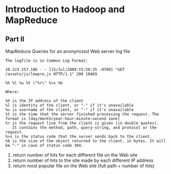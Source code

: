 Introduction to Hadoop and MapReduce
=====

## Part II

MapReduce Queries for an anonymized Web server log file

```
The logfile is in Common Log Format:

10.223.157.186 - - [15/Jul/2009:15:50:35 -0700] "GET /assets/js/lowpro.js HTTP/1.1" 200 10469

%h %l %u %t \"%r\" %>s %b

Where:

%h is the IP address of the client
%l is identity of the client, or "-" if it's unavailable
%u is username of the client, or "-" if it's unavailable
%t is the time that the server finished processing the request. The format is [day/month/year:hour:minute:second zone]
%r is the request line from the client is given (in double quotes). 
   It contains the method, path, query-string, and protocol or the request.
%>s is the status code that the server sends back to the client.
%b is the size of the object returned to the client, in bytes. It will be "-" in case of status code 304.
```

1) return number of hits for each different file on the Web site<br>
2) return number of hits to the site made by each different IP address<br>
3) return most popular file on the Web site (full path + number of hits)<br>



